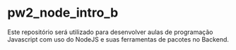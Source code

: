 # pw2_node_intro_b
Este repositório será utilizado para desenvolver aulas de programação Javascript com uso do NodeJS e suas ferramentas de pacotes no Backend.
